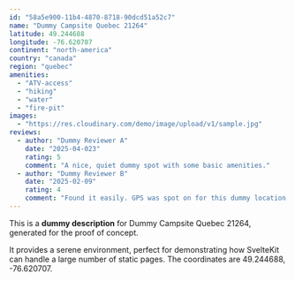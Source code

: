 ```yaml
---
id: "58a5e900-11b4-4870-8718-90dcd51a52c7"
name: "Dummy Campsite Quebec 21264"
latitude: 49.244688
longitude: -76.620707
continent: "north-america"
country: "canada"
region: "quebec"
amenities:
  - "ATV-access"
  - "hiking"
  - "water"
  - "fire-pit"
images:
  - "https://res.cloudinary.com/demo/image/upload/v1/sample.jpg"
reviews:
  - author: "Dummy Reviewer A"
    date: "2025-04-023"
    rating: 5
    comment: "A nice, quiet dummy spot with some basic amenities."
  - author: "Dummy Reviewer B"
    date: "2025-02-09"
    rating: 4
    comment: "Found it easily. GPS was spot on for this dummy location."
---
```


This is a **dummy description** for Dummy Campsite Quebec 21264, generated for the proof of concept.

It provides a serene environment, perfect for demonstrating how SvelteKit can handle a large number of static pages. The coordinates are 49.244688, -76.620707.
